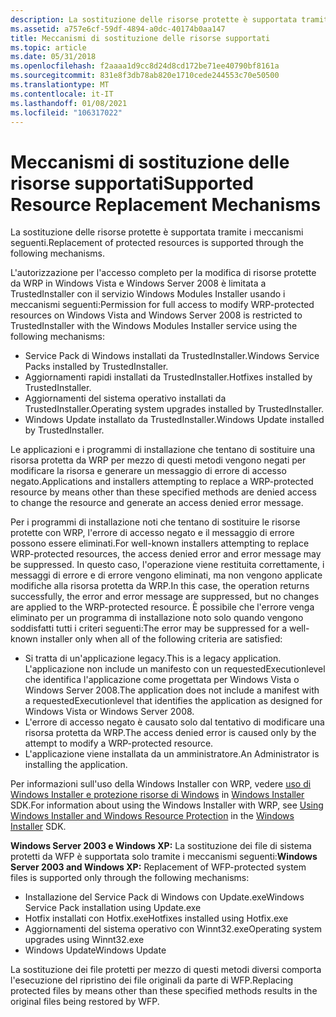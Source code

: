 ```yaml
---
description: La sostituzione delle risorse protette è supportata tramite i meccanismi seguenti.
ms.assetid: a757e6cf-59df-4894-a0dc-40174b0aa147
title: Meccanismi di sostituzione delle risorse supportati
ms.topic: article
ms.date: 05/31/2018
ms.openlocfilehash: f2aaaa1d9cc8d24d8cd172be71ee40790bf8161a
ms.sourcegitcommit: 831e8f3db78ab820e1710cede244553c70e50500
ms.translationtype: MT
ms.contentlocale: it-IT
ms.lasthandoff: 01/08/2021
ms.locfileid: "106317022"
---
```

# <a name="supported-resource-replacement-mechanisms"></a><span data-ttu-id="029ab-103">Meccanismi di sostituzione delle risorse supportati</span><span class="sxs-lookup"><span data-stu-id="029ab-103">Supported Resource Replacement Mechanisms</span></span>

<span data-ttu-id="029ab-104">La sostituzione delle risorse protette è supportata tramite i meccanismi seguenti.</span><span class="sxs-lookup"><span data-stu-id="029ab-104">Replacement of protected resources is supported through the following mechanisms.</span></span>

<span data-ttu-id="029ab-105">L'autorizzazione per l'accesso completo per la modifica di risorse protette da WRP in Windows Vista e Windows Server 2008 è limitata a TrustedInstaller con il servizio Windows Modules Installer usando i meccanismi seguenti:</span><span class="sxs-lookup"><span data-stu-id="029ab-105">Permission for full access to modify WRP-protected resources on Windows Vista and Windows Server 2008 is restricted to TrustedInstaller with the Windows Modules Installer service using the following mechanisms:</span></span>

-   <span data-ttu-id="029ab-106">Service Pack di Windows installati da TrustedInstaller.</span><span class="sxs-lookup"><span data-stu-id="029ab-106">Windows Service Packs installed by TrustedInstaller.</span></span>
-   <span data-ttu-id="029ab-107">Aggiornamenti rapidi installati da TrustedInstaller.</span><span class="sxs-lookup"><span data-stu-id="029ab-107">Hotfixes installed by TrustedInstaller.</span></span>
-   <span data-ttu-id="029ab-108">Aggiornamenti del sistema operativo installati da TrustedInstaller.</span><span class="sxs-lookup"><span data-stu-id="029ab-108">Operating system upgrades installed by TrustedInstaller.</span></span>
-   <span data-ttu-id="029ab-109">Windows Update installato da TrustedInstaller.</span><span class="sxs-lookup"><span data-stu-id="029ab-109">Windows Update installed by TrustedInstaller.</span></span>

<span data-ttu-id="029ab-110">Le applicazioni e i programmi di installazione che tentano di sostituire una risorsa protetta da WRP per mezzo di questi metodi vengono negati per modificare la risorsa e generare un messaggio di errore di accesso negato.</span><span class="sxs-lookup"><span data-stu-id="029ab-110">Applications and installers attempting to replace a WRP-protected resource by means other than these specified methods are denied access to change the resource and generate an access denied error message.</span></span>

<span data-ttu-id="029ab-111">Per i programmi di installazione noti che tentano di sostituire le risorse protette con WRP, l'errore di accesso negato e il messaggio di errore possono essere eliminati.</span><span class="sxs-lookup"><span data-stu-id="029ab-111">For well-known installers attempting to replace WRP-protected resources, the access denied error and error message may be suppressed.</span></span> <span data-ttu-id="029ab-112">In questo caso, l'operazione viene restituita correttamente, i messaggi di errore e di errore vengono eliminati, ma non vengono applicate modifiche alla risorsa protetta da WRP.</span><span class="sxs-lookup"><span data-stu-id="029ab-112">In this case, the operation returns successfully, the error and error message are suppressed, but no changes are applied to the WRP-protected resource.</span></span> <span data-ttu-id="029ab-113">È possibile che l'errore venga eliminato per un programma di installazione noto solo quando vengono soddisfatti tutti i criteri seguenti:</span><span class="sxs-lookup"><span data-stu-id="029ab-113">The error may be suppressed for a well-known installer only when all of the following criteria are satisfied:</span></span>

-   <span data-ttu-id="029ab-114">Si tratta di un'applicazione legacy.</span><span class="sxs-lookup"><span data-stu-id="029ab-114">This is a legacy application.</span></span> <span data-ttu-id="029ab-115">L'applicazione non include un manifesto con un requestedExecutionlevel che identifica l'applicazione come progettata per Windows Vista o Windows Server 2008.</span><span class="sxs-lookup"><span data-stu-id="029ab-115">The application does not include a manifest with a requestedExecutionlevel that identifies the application as designed for Windows Vista or Windows Server 2008.</span></span>
-   <span data-ttu-id="029ab-116">L'errore di accesso negato è causato solo dal tentativo di modificare una risorsa protetta da WRP.</span><span class="sxs-lookup"><span data-stu-id="029ab-116">The access denied error is caused only by the attempt to modify a WRP-protected resource.</span></span>
-   <span data-ttu-id="029ab-117">L'applicazione viene installata da un amministratore.</span><span class="sxs-lookup"><span data-stu-id="029ab-117">An Administrator is installing the application.</span></span>

<span data-ttu-id="029ab-118">Per informazioni sull'uso della Windows Installer con WRP, vedere [uso di Windows Installer e protezione risorse di Windows](/windows/desktop/Msi/windows-resource-protection-on-windows-vista) in [Windows Installer](/windows/desktop/Msi/windows-installer-portal) SDK.</span><span class="sxs-lookup"><span data-stu-id="029ab-118">For information about using the Windows Installer with WRP, see [Using Windows Installer and Windows Resource Protection](/windows/desktop/Msi/windows-resource-protection-on-windows-vista) in the [Windows Installer](/windows/desktop/Msi/windows-installer-portal) SDK.</span></span>

<span data-ttu-id="029ab-119">**Windows Server 2003 e Windows XP:** La sostituzione dei file di sistema protetti da WFP è supportata solo tramite i meccanismi seguenti:</span><span class="sxs-lookup"><span data-stu-id="029ab-119">**Windows Server 2003 and Windows XP:** Replacement of WFP-protected system files is supported only through the following mechanisms:</span></span>

-   <span data-ttu-id="029ab-120">Installazione del Service Pack di Windows con Update.exe</span><span class="sxs-lookup"><span data-stu-id="029ab-120">Windows Service Pack installation using Update.exe</span></span>
-   <span data-ttu-id="029ab-121">Hotfix installati con Hotfix.exe</span><span class="sxs-lookup"><span data-stu-id="029ab-121">Hotfixes installed using Hotfix.exe</span></span>
-   <span data-ttu-id="029ab-122">Aggiornamenti del sistema operativo con Winnt32.exe</span><span class="sxs-lookup"><span data-stu-id="029ab-122">Operating system upgrades using Winnt32.exe</span></span>
-   <span data-ttu-id="029ab-123">Windows Update</span><span class="sxs-lookup"><span data-stu-id="029ab-123">Windows Update</span></span>

<span data-ttu-id="029ab-124">La sostituzione dei file protetti per mezzo di questi metodi diversi comporta l'esecuzione del ripristino dei file originali da parte di WFP.</span><span class="sxs-lookup"><span data-stu-id="029ab-124">Replacing protected files by means other than these specified methods results in the original files being restored by WFP.</span></span>

 

 
